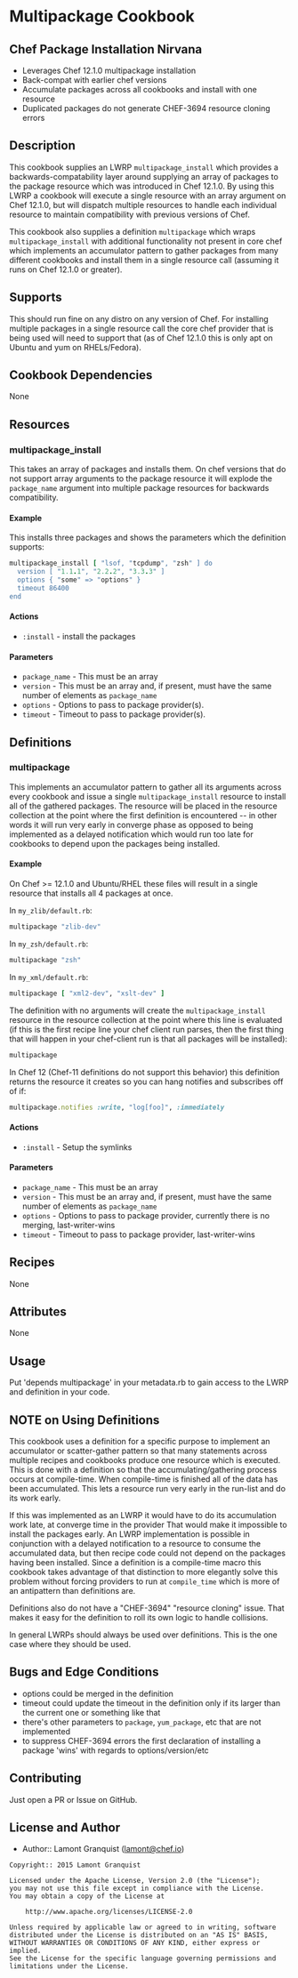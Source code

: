 # Multipackage Cookbook

## Chef Package Installation Nirvana

* Leverages Chef 12.1.0 multipackage installation
* Back-compat with earlier chef versions
* Accumulate packages across all cookbooks and install with one resource
* Duplicated packages do not generate CHEF-3694 resource cloning errors

## Description

This cookbook supplies an LWRP `multipackage_install` which provides a backwards-compatability
layer around supplying an array of packages to the package resource which was introduced in 
Chef 12.1.0.  By using this LWRP a cookbook will execute a single resource with an array argument
on Chef 12.1.0, but will dispatch multiple resources to handle each individual resource to maintain
compatibility with previous versions of Chef.

This cookbook also supplies a definition `multipackage` which wraps `multipackage_install` with
additional functionality not present in core chef which implements an accumulator pattern to
gather packages from many different cookbooks and install them in a single resource call (assuming
it runs on Chef 12.1.0 or greater).

## Supports

This should run fine on any distro on any version of Chef.  For installing multiple packages in a
single resource call the core chef provider that is being used will need to support that (as of
Chef 12.1.0 this is only apt on Ubuntu and yum on RHELs/Fedora).

## Cookbook Dependencies

None

## Resources

### multipackage_install

This takes an array of packages and installs them.  On chef versions that do not support array arguments to the package
resource it will explode the `package_name` argument into multiple package resources for backwards compatibility.

#### Example

This installs three packages and shows the parameters which the definition supports:

```ruby
multipackage_install [ "lsof, "tcpdump", "zsh" ] do
  version [ "1.1.1", "2.2.2", "3.3.3" ]
  options { "some" => "options" }
  timeout 86400
end
```

#### Actions

- `:install` - install the packages

#### Parameters

* `package_name` - This must be an array
* `version` - This must be an array and, if present, must have the same number of elements as `package_name`
* `options` - Options to pass to package provider(s).
* `timeout` - Timeout to pass to package provider(s).

## Definitions

### multipackage

This implements an accumulator pattern to gather all its arguments across every cookbook and issue a single
`multipackage_install` resource to install all of the gathered packages.  The resource will be placed in the
resource collection at the point where the first definition is encountered -- in other words it will run very early
in converge phase as opposed to being implemented as a delayed notification which would run too late for 
cookbooks to depend upon the packages being installed.

#### Example

On Chef >= 12.1.0 and Ubuntu/RHEL these files will result in a single resource that installs all 4 packages at once.

In `my_zlib/default.rb`:

```ruby
multipackage "zlib-dev"
```

In `my_zsh/default.rb`:

```ruby
multipackage "zsh"
```

In `my_xml/default.rb`:

```ruby
multipackage [ "xml2-dev", "xslt-dev" ]
```

The definition with no arguments will create the `multipackage_install` resource in the resource collection at the
point where this line is evaluated (if this is the first recipe line your chef client run parses, then the first thing
that will happen in your chef-client run is that all packages will be installed):

```ruby
multipackage
```

In Chef 12 (Chef-11 definitions do not support this behavior) this definition returns the resource it creates so you
can hang notifies and subscribes off of if:

```ruby
multipackage.notifies :write, "log[foo]", :immediately
```

#### Actions

- `:install` - Setup the symlinks

#### Parameters

* `package_name` - This must be an array
* `version` - This must be an array and, if present, must have the same number of elements as `package_name`
* `options` - Options to pass to package provider, currently there is no merging, last-writer-wins
* `timeout` - Timeout to pass to package provider, last-writer-wins

## Recipes

None

## Attributes

None

## Usage

Put 'depends multipackage' in your metadata.rb to gain access to the LWRP and definition in your code.

## NOTE on Using Definitions

This cookbook uses a definition for a specific purpose to implement an accumulator or scatter-gather pattern so that
many statements across multiple recipes and cookbooks produce one resource which is executed.  This is done with a
definition so that the accumulating/gathering process occurs at compile-time.  When compile-time is finished all of
the data has been accumulated.  This lets a resource run very early in the run-list and do its work early.

If this was implemented as an LWRP it would have to do its accumulation work late, at converge time in the provider
That would make it impossible to install the packages early.  An LWRP implementation is possible in conjunction with a
delayed notification to a resource to consume the accumulated data, but then recipe code could not depend on the
packages having been installed.  Since a definition is a compile-time macro this cookbook takes advantage of that
distinction to more elegantly solve this problem without forcing providers to run at `compile_time` which is more of
an antipattern than definitions are.

Definitions also do not have a "CHEF-3694" "resource cloning" issue.  That makes it easy for the definition to roll its
own logic to handle collisions.

In general LWRPs should always be used over definitions.  This is the one case where they should be used.

## Bugs and Edge Conditions

- options could be merged in the definition
- timeout could update the timeout in the definition only if its larger than the current one or something like that
- there's other parameters to `package`, `yum_package`, etc that are not implemented
- to suppress CHEF-3694 errors the first declaration of installing a package 'wins' with regards to options/version/etc

## Contributing

Just open a PR or Issue on GitHub.

## License and Author

- Author:: Lamont Granquist (<lamont@chef.io>)

```text
Copyright:: 2015 Lamont Granquist

Licensed under the Apache License, Version 2.0 (the "License");
you may not use this file except in compliance with the License.
You may obtain a copy of the License at

    http://www.apache.org/licenses/LICENSE-2.0

Unless required by applicable law or agreed to in writing, software
distributed under the License is distributed on an "AS IS" BASIS,
WITHOUT WARRANTIES OR CONDITIONS OF ANY KIND, either express or implied.
See the License for the specific language governing permissions and
limitations under the License.
```
